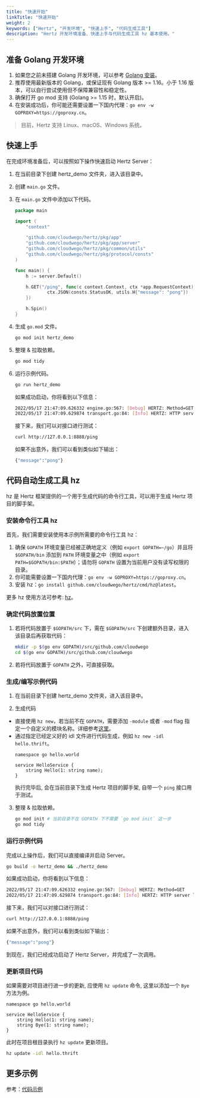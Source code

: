 ```yaml
---
title: "快速开始"
linkTitle: "快速开始"
weight: 2
keywords: ["Hertz", "开发环境", "快速上手", "代码生成工具"]
description: "Hertz 开发环境准备、快速上手与代码生成工具 hz 基本使用。"
---
```


## 准备 Golang 开发环境

1. 如果您之前未搭建 Golang 开发环境，可以参考 [Golang 安装](https://go.dev/doc/install)。
2. 推荐使用最新版本的 Golang，或保证现有 Golang 版本 >= 1.16。小于 1.16 版本，可以自行尝试使用但不保障兼容性和稳定性。
3. 确保打开 go mod 支持 (Golang >= 1.15 时，默认开启)。
4. 在安装成功后，你可能还需要设置一下国内代理：`go env -w GOPROXY=https://goproxy.cn`。

> 目前，Hertz 支持 Linux、macOS、Windows 系统。

## 快速上手

在完成环境准备后，可以按照如下操作快速启动 Hertz Server：

1. 在当前目录下创建 hertz_demo 文件夹，进入该目录中。
2. 创建 `main.go` 文件。
3. 在 `main.go` 文件中添加以下代码。

   ```go
   package main

   import (
       "context"

       "github.com/cloudwego/hertz/pkg/app"
       "github.com/cloudwego/hertz/pkg/app/server"
       "github.com/cloudwego/hertz/pkg/common/utils"
       "github.com/cloudwego/hertz/pkg/protocol/consts"
   )

   func main() {
       h := server.Default()

       h.GET("/ping", func(c context.Context, ctx *app.RequestContext) {
               ctx.JSON(consts.StatusOK, utils.H{"message": "pong"})
       })

       h.Spin()
   }
   ```

4. 生成 `go.mod` 文件。

   ```bash
   go mod init hertz_demo
   ```

5. 整理 & 拉取依赖。

   ```bash
   go mod tidy
   ```

6. 运行示例代码。

   ```bash
   go run hertz_demo
   ```

   如果成功启动，你将看到以下信息：

   ```bash
   2022/05/17 21:47:09.626332 engine.go:567: [Debug] HERTZ: Method=GET    absolutePath=/ping   --> handlerName=main.main.func1 (num=2 handlers)
   2022/05/17 21:47:09.629874 transport.go:84: [Info] HERTZ: HTTP server listening on address=[::]:8888
   ```

   接下来，我们可以对接口进行测试：

   ```bash
   curl http://127.0.0.1:8888/ping
   ```

   如果不出意外，我们可以看到类似如下输出：

   ```bash
   {"message":"pong"}
   ```

## 代码自动生成工具 hz

hz 是 Hertz 框架提供的一个用于生成代码的命令行工具，可以用于生成 Hertz 项目的脚手架。

### 安装命令行工具 hz

首先，我们需要安装使用本示例所需要的命令行工具 hz：

1. 确保 `GOPATH` 环境变量已经被正确地定义（例如 `export GOPATH=~/go`）并且将 `$GOPATH/bin` 添加到 `PATH` 环境变量之中（例如 `export PATH=$GOPATH/bin:$PATH`）；请勿将 `GOPATH` 设置为当前用户没有读写权限的目录。
2. 你可能需要设置一下国内代理：`go env -w GOPROXY=https://goproxy.cn`。
3. 安装 hz：`go install github.com/cloudwego/hertz/cmd/hz@latest`。

更多 hz 使用方法可参考: [hz](/zh/docs/hertz/tutorials/toolkit/)。

### 确定代码放置位置

1. 若将代码放置于 `$GOPATH/src` 下，需在 `$GOPATH/src` 下创建额外目录，进入该目录后再获取代码：

   ```bash
   mkdir -p $(go env GOPATH)/src/github.com/cloudwego
   cd $(go env GOPATH)/src/github.com/cloudwego
   ```

2. 若将代码放置于 `GOPATH` 之外，可直接获取。

### 生成/编写示例代码

1. 在当前目录下创建 hertz_demo 文件夹，进入该目录中。

2. 生成代码
  - 直接使用 `hz new`，若当前不在 `GOPATH`，需要添加 `-module` 或者 `-mod` flag 指定一个自定义的模块名称。详细参考[这里](/zh/docs/hertz/tutorials/toolkit/usage/)。
  - 通过指定已经定义好的 idl 文件进行代码生成，例如 `hz new -idl hello.thrift`。
    ```thrift
    namespace go hello.world
    
    service HelloService {
        string Hello(1: string name);
    }
    ```
    执行完毕后, 会在当前目录下生成 Hertz 项目的脚手架, 自带一个 `ping` 接口用于测试。 

3. 整理 & 拉取依赖。

   ```bash
   go mod init # 当前目录不在 GOPATH 下不需要 `go mod init` 这一步
   go mod tidy
   ```

### 运行示例代码

完成以上操作后，我们可以直接编译并启动 Server。

```bash
go build -o hertz_demo && ./hertz_demo
```

如果成功启动，你将看到以下信息：

```bash
2022/05/17 21:47:09.626332 engine.go:567: [Debug] HERTZ: Method=GET    absolutePath=/ping   --> handlerName=main.main.func1 (num=2 handlers)
2022/05/17 21:47:09.629874 transport.go:84: [Info] HERTZ: HTTP server listening on address=[::]:8888
```

接下来，我们可以对接口进行测试：

```bash
curl http://127.0.0.1:8888/ping
```

如果不出意外，我们可以看到类似如下输出：

```bash
{"message":"pong"}
```

到现在，我们已经成功启动了 Hertz Server，并完成了一次调用。

### 更新项目代码

如果需要对项目进行进一步的更新, 应使用 `hz update` 命令, 这里以添加一个 `Bye` 方法为例。

```thrift
namespace go hello.world

service HelloService {
    string Hello(1: string name);
    string Bye(1: string name);
}
```

此时在项目根目录执行 `hz update` 更新项目。

```bash
hz update -idl hello.thrift
```

## 更多示例

参考：[代码示例](/zh/docs/hertz/tutorials/example/)

